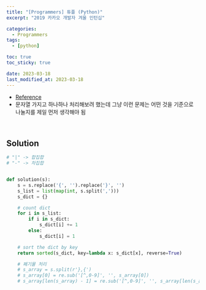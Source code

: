 ```yaml
---
title: "[Programmers] 튜플 (Python)"
excerpt: "2019 카카오 개발자 겨울 인턴십"

categories:
  - Programmers
tags:
  - [python]

toc: true
toc_sticky: true

date: 2023-03-18
last_modified_at: 2023-03-18
---
```


- [Reference](https://school.programmers.co.kr/learn/courses/30/lessons/64065)
- 문자열 가지고 하나하나 처리해보려 했는데 그냥 이런 문제는 어떤 것을 기준으로 나눌지를 제일 먼저 생각해야 됨

<br>

## Solution

```python
# "|" -> 합집합
# "-" -> 차집합


def solution(s):
    s = s.replace('{', '').replace('}', '')
    s_list = list(map(int, s.split(',')))
    s_dict = {}

    # count dict
    for i in s_list:
        if i in s_dict:
            s_dict[i] += 1
        else:
            s_dict[i] = 1

    # sort the dict by key
    return sorted(s_dict, key=lambda x: s_dict[x], reverse=True)

    # 폐기물 처리
    # s_array = s.split(r'},{')
    # s_array[0] = re.sub('[^,0-9]', '', s_array[0])
    # s_array[len(s_array) - 1] = re.sub('[^,0-9]', '', s_array[len(s_array) - 1])
```